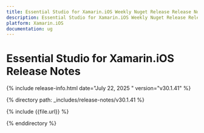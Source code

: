 ```yaml
---
title: Essential Studio for Xamarin.iOS Weekly Nuget Release Release Notes  
description: Essential Studio for Xamarin.iOS Weekly Nuget Release Release Notes  
platform: Xamarin.iOS
documentation: ug
---
```


# Essential Studio for Xamarin.iOS  Release Notes  

{% include release-info.html date="July 22, 2025 "  version="v30.1.41" %}

{% directory path: _includes/release-notes/v30.1.41 %}

{% include {{file.url}} %}

{% enddirectory %}